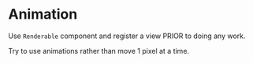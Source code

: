 # Animation

Use `Renderable` component and register a view PRIOR to doing any work.

Try to use animations rather than move 1 pixel at a time.
